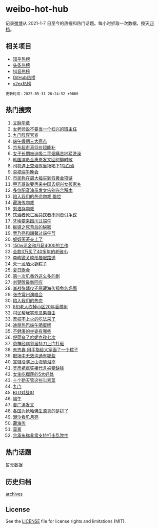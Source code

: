 # weibo-hot-hub

记录[微博](https://www.weibo.com)从 2021-1-7 日至今的热搜和热门话题。每小时抓取一次数据，按天[归档](archives)。

## 相关项目

- [知乎热榜](https://github.com/lonnyzhang423/zhihu-hot-hub)
- [头条热榜](https://github.com/lonnyzhang423/toutiao-hot-hub)
- [抖音热榜](https://github.com/lonnyzhang423/douyin-hot-hub)
- [GitHub热榜](https://github.com/lonnyzhang423/github-hot-hub)
- [v2ex热榜](https://github.com/lonnyzhang423/v2ex-hot-hub)


`更新时间：2025-05-31 20:24:52 +0800`

## 热门搜索

1. [文脉华章](https://m.weibo.cn/search?containerid=100103type%3D1%26t%3D10%26q%3D%23%E6%96%87%E8%84%89%E5%8D%8E%E7%AB%A0%23&stream_entry_id=51&isnewpage=1&extparam=seat%3D1%26cate%3D10103%26pos%3D0%26filter_type%3Drealtimehot%26q%3D%2523%25E6%2596%2587%25E8%2584%2589%25E5%258D%258E%25E7%25AB%25A0%2523%26dgr%3D0%26stream_entry_id%3D51%26c_type%3D51%26display_time%3D1748694291%26pre_seqid%3D174869429141303791203118)
1. [女老师说不要当一个扫兴的班主任](https://m.weibo.cn/search?containerid=100103type%3D1%26t%3D10%26q%3D%23%E5%A5%B3%E8%80%81%E5%B8%88%E8%AF%B4%E4%B8%8D%E8%A6%81%E5%BD%93%E4%B8%80%E4%B8%AA%E6%89%AB%E5%85%B4%E7%9A%84%E7%8F%AD%E4%B8%BB%E4%BB%BB%23&stream_entry_id=31&isnewpage=1&extparam=seat%3D1%26flag%3D32768%26q%3D%2523%25E5%25A5%25B3%25E8%2580%2581%25E5%25B8%2588%25E8%25AF%25B4%25E4%25B8%258D%25E8%25A6%2581%25E5%25BD%2593%25E4%25B8%2580%25E4%25B8%25AA%25E6%2589%25AB%25E5%2585%25B4%25E7%259A%2584%25E7%258F%25AD%25E4%25B8%25BB%25E4%25BB%25BB%2523%26filter_type%3Drealtimehot%26realpos%3D1%26c_type%3D31%26cate%3D5001%26pos%3D0%26dgr%3D0%26band_rank%3D1%26stream_entry_id%3D31%26lcate%3D5001%26display_time%3D1748694291%26pre_seqid%3D174869429141303791203118)
1. [九门阵容官宣](https://m.weibo.cn/search?containerid=100103type%3D1%26t%3D10%26q%3D%23%E4%B9%9D%E9%97%A8%E9%98%B5%E5%AE%B9%E5%AE%98%E5%AE%A3%23&stream_entry_id=31&isnewpage=1&extparam=seat%3D1%26flag%3D16%26q%3D%2523%25E4%25B9%259D%25E9%2597%25A8%25E9%2598%25B5%25E5%25AE%25B9%25E5%25AE%2598%25E5%25AE%25A3%2523%26filter_type%3Drealtimehot%26realpos%3D2%26c_type%3D31%26cate%3D5001%26pos%3D1%26dgr%3D0%26band_rank%3D2%26stream_entry_id%3D31%26lcate%3D5001%26display_time%3D1748694291%26pre_seqid%3D174869429141303791203118)
1. [端午假期三大亮点](https://m.weibo.cn/search?containerid=100103type%3D1%26t%3D10%26q%3D%23%E7%AB%AF%E5%8D%88%E5%81%87%E6%9C%9F%E4%B8%89%E5%A4%A7%E4%BA%AE%E7%82%B9%23&stream_entry_id=31&isnewpage=1&extparam=seat%3D1%26flag%3D0%26q%3D%2523%25E7%25AB%25AF%25E5%258D%2588%25E5%2581%2587%25E6%259C%259F%25E4%25B8%2589%25E5%25A4%25A7%25E4%25BA%25AE%25E7%2582%25B9%2523%26filter_type%3Drealtimehot%26realpos%3D3%26c_type%3D31%26cate%3D5001%26pos%3D2%26dgr%3D0%26band_rank%3D3%26stream_entry_id%3D31%26lcate%3D5001%26display_time%3D1748694291%26pre_seqid%3D174869429141303791203118)
1. [京东超市真低价超能补](https://m.weibo.cn/search?containerid=100103type%3D1%26t%3D10%26q%3D%23%E4%BA%AC%E4%B8%9C%E8%B6%85%E5%B8%82%E7%9C%9F%E4%BD%8E%E4%BB%B7%E8%B6%85%E8%83%BD%E8%A1%A5%23&stream_entry_id=31&isnewpage=1&extparam=seat%3D1%26band_rank%3D4%26q%3D%2523%25E4%25BA%25AC%25E4%25B8%259C%25E8%25B6%2585%25E5%25B8%2582%25E7%259C%259F%25E4%25BD%258E%25E4%25BB%25B7%25E8%25B6%2585%25E8%2583%25BD%25E8%25A1%25A5%2523%26dgr%3D0%26is_ad_pos%3D1%26filter_type%3Drealtimehot%26stream_entry_id%3D31%26pos%3D3%26cate%3D5001%26c_type%3D31%26adid%3D288423%26topic_ad%3D1%26lcate%3D5001%26display_time%3D1748694291%26pre_seqid%3D174869429141303791203118)
1. [女子长期被迫吸二手烟痛苦地猛洗澡](https://m.weibo.cn/search?containerid=100103type%3D1%26t%3D10%26q%3D%23%E5%A5%B3%E5%AD%90%E9%95%BF%E6%9C%9F%E8%A2%AB%E8%BF%AB%E5%90%B8%E4%BA%8C%E6%89%8B%E7%83%9F%E7%97%9B%E8%8B%A6%E5%9C%B0%E7%8C%9B%E6%B4%97%E6%BE%A1%23&stream_entry_id=31&isnewpage=1&extparam=seat%3D1%26flag%3D2%26q%3D%2523%25E5%25A5%25B3%25E5%25AD%2590%25E9%2595%25BF%25E6%259C%259F%25E8%25A2%25AB%25E8%25BF%25AB%25E5%2590%25B8%25E4%25BA%258C%25E6%2589%258B%25E7%2583%259F%25E7%2597%259B%25E8%258B%25A6%25E5%259C%25B0%25E7%258C%259B%25E6%25B4%2597%25E6%25BE%25A1%2523%26filter_type%3Drealtimehot%26realpos%3D4%26c_type%3D31%26cate%3D5001%26pos%3D4%26dgr%3D0%26band_rank%3D4%26stream_entry_id%3D31%26lcate%3D5001%26display_time%3D1748694291%26pre_seqid%3D174869429141303791203118)
1. [韩国演员金惠恩发文回怼柳时敏](https://m.weibo.cn/search?containerid=100103type%3D1%26t%3D10%26q%3D%23%E9%9F%A9%E5%9B%BD%E6%BC%94%E5%91%98%E9%87%91%E6%83%A0%E6%81%A9%E5%8F%91%E6%96%87%E5%9B%9E%E6%80%BC%E6%9F%B3%E6%97%B6%E6%95%8F%23&stream_entry_id=31&isnewpage=1&extparam=seat%3D1%26flag%3D1%26q%3D%2523%25E9%259F%25A9%25E5%259B%25BD%25E6%25BC%2594%25E5%2591%2598%25E9%2587%2591%25E6%2583%25A0%25E6%2581%25A9%25E5%258F%2591%25E6%2596%2587%25E5%259B%259E%25E6%2580%25BC%25E6%259F%25B3%25E6%2597%25B6%25E6%2595%258F%2523%26filter_type%3Drealtimehot%26realpos%3D5%26c_type%3D31%26cate%3D5001%26pos%3D5%26dgr%3D0%26band_rank%3D5%26stream_entry_id%3D31%26lcate%3D5001%26display_time%3D1748694291%26pre_seqid%3D174869429141303791203118)
1. [司机遇上查酒驾当场喝下1瓶白酒](https://m.weibo.cn/search?containerid=100103type%3D1%26t%3D10%26q%3D%23%E5%8F%B8%E6%9C%BA%E9%81%87%E4%B8%8A%E6%9F%A5%E9%85%92%E9%A9%BE%E5%BD%93%E5%9C%BA%E5%96%9D%E4%B8%8B1%E7%93%B6%E7%99%BD%E9%85%92%23&stream_entry_id=31&isnewpage=1&extparam=seat%3D1%26flag%3D0%26q%3D%2523%25E5%258F%25B8%25E6%259C%25BA%25E9%2581%2587%25E4%25B8%258A%25E6%259F%25A5%25E9%2585%2592%25E9%25A9%25BE%25E5%25BD%2593%25E5%259C%25BA%25E5%2596%259D%25E4%25B8%258B1%25E7%2593%25B6%25E7%2599%25BD%25E9%2585%2592%2523%26filter_type%3Drealtimehot%26realpos%3D6%26c_type%3D31%26cate%3D5001%26pos%3D6%26dgr%3D0%26band_rank%3D6%26stream_entry_id%3D31%26lcate%3D5001%26display_time%3D1748694291%26pre_seqid%3D174869429141303791203118)
1. [央视端午晚会](https://m.weibo.cn/search?containerid=100103type%3D1%26t%3D10%26q%3D%E5%A4%AE%E8%A7%86%E7%AB%AF%E5%8D%88%E6%99%9A%E4%BC%9A&stream_entry_id=31&isnewpage=1&extparam=seat%3D1%26flag%3D1%26q%3D%25E5%25A4%25AE%25E8%25A7%2586%25E7%25AB%25AF%25E5%258D%2588%25E6%2599%259A%25E4%25BC%259A%26filter_type%3Drealtimehot%26realpos%3D7%26c_type%3D31%26cate%3D5001%26pos%3D7%26dgr%3D0%26band_rank%3D7%26stream_entry_id%3D31%26lcate%3D5001%26display_time%3D1748694291%26pre_seqid%3D174869429141303791203118)
1. [市民称在周大福买到假黄金项链](https://m.weibo.cn/search?containerid=100103type%3D1%26t%3D10%26q%3D%23%E5%B8%82%E6%B0%91%E7%A7%B0%E5%9C%A8%E5%91%A8%E5%A4%A7%E7%A6%8F%E4%B9%B0%E5%88%B0%E5%81%87%E9%BB%84%E9%87%91%E9%A1%B9%E9%93%BE%23&stream_entry_id=31&isnewpage=1&extparam=seat%3D1%26flag%3D0%26q%3D%2523%25E5%25B8%2582%25E6%25B0%2591%25E7%25A7%25B0%25E5%259C%25A8%25E5%2591%25A8%25E5%25A4%25A7%25E7%25A6%258F%25E4%25B9%25B0%25E5%2588%25B0%25E5%2581%2587%25E9%25BB%2584%25E9%2587%2591%25E9%25A1%25B9%25E9%2593%25BE%2523%26filter_type%3Drealtimehot%26realpos%3D8%26c_type%3D31%26cate%3D5001%26pos%3D8%26dgr%3D0%26band_rank%3D8%26stream_entry_id%3D31%26lcate%3D5001%26display_time%3D1748694291%26pre_seqid%3D174869429141303791203118)
1. [甲亢哥说要再来中国去绍兴女孩家乡](https://m.weibo.cn/search?containerid=100103type%3D1%26t%3D10%26q%3D%23%E7%94%B2%E4%BA%A2%E5%93%A5%E8%AF%B4%E8%A6%81%E5%86%8D%E6%9D%A5%E4%B8%AD%E5%9B%BD%E5%8E%BB%E7%BB%8D%E5%85%B4%E5%A5%B3%E5%AD%A9%E5%AE%B6%E4%B9%A1%23&stream_entry_id=31&isnewpage=1&extparam=seat%3D1%26flag%3D1%26q%3D%2523%25E7%2594%25B2%25E4%25BA%25A2%25E5%2593%25A5%25E8%25AF%25B4%25E8%25A6%2581%25E5%2586%258D%25E6%259D%25A5%25E4%25B8%25AD%25E5%259B%25BD%25E5%258E%25BB%25E7%25BB%258D%25E5%2585%25B4%25E5%25A5%25B3%25E5%25AD%25A9%25E5%25AE%25B6%25E4%25B9%25A1%2523%26filter_type%3Drealtimehot%26realpos%3D9%26c_type%3D31%26cate%3D5001%26pos%3D9%26dgr%3D0%26band_rank%3D9%26stream_entry_id%3D31%26lcate%3D5001%26display_time%3D1748694291%26pre_seqid%3D174869429141303791203118)
1. [多位配音演员发文告别光合积木](https://m.weibo.cn/search?containerid=100103type%3D1%26t%3D10%26q%3D%23%E5%A4%9A%E4%BD%8D%E9%85%8D%E9%9F%B3%E6%BC%94%E5%91%98%E5%8F%91%E6%96%87%E5%91%8A%E5%88%AB%E5%85%89%E5%90%88%E7%A7%AF%E6%9C%A8%23&stream_entry_id=31&isnewpage=1&extparam=seat%3D1%26flag%3D0%26q%3D%2523%25E5%25A4%259A%25E4%25BD%258D%25E9%2585%258D%25E9%259F%25B3%25E6%25BC%2594%25E5%2591%2598%25E5%258F%2591%25E6%2596%2587%25E5%2591%258A%25E5%2588%25AB%25E5%2585%2589%25E5%2590%2588%25E7%25A7%25AF%25E6%259C%25A8%2523%26filter_type%3Drealtimehot%26realpos%3D10%26c_type%3D31%26cate%3D5001%26pos%3D10%26dgr%3D0%26band_rank%3D10%26stream_entry_id%3D31%26lcate%3D5001%26display_time%3D1748694291%26pre_seqid%3D174869429141303791203118)
1. [陷入我们的热恋吻戏 借位](https://m.weibo.cn/search?containerid=100103type%3D1%26t%3D10%26q%3D%E9%99%B7%E5%85%A5%E6%88%91%E4%BB%AC%E7%9A%84%E7%83%AD%E6%81%8B%E5%90%BB%E6%88%8F+%E5%80%9F%E4%BD%8D&stream_entry_id=31&isnewpage=1&extparam=seat%3D1%26flag%3D1%26q%3D%25E9%2599%25B7%25E5%2585%25A5%25E6%2588%2591%25E4%25BB%25AC%25E7%259A%2584%25E7%2583%25AD%25E6%2581%258B%25E5%2590%25BB%25E6%2588%258F%2520%25E5%2580%259F%25E4%25BD%258D%26filter_type%3Drealtimehot%26realpos%3D11%26c_type%3D31%26cate%3D5001%26pos%3D11%26dgr%3D0%26band_rank%3D11%26stream_entry_id%3D31%26lcate%3D5001%26display_time%3D1748694291%26pre_seqid%3D174869429141303791203118)
1. [藏海传吻戏](https://m.weibo.cn/search?containerid=100103type%3D1%26t%3D10%26q%3D%23%E8%97%8F%E6%B5%B7%E4%BC%A0%E5%90%BB%E6%88%8F%23&stream_entry_id=31&isnewpage=1&extparam=seat%3D1%26flag%3D2%26q%3D%2523%25E8%2597%258F%25E6%25B5%25B7%25E4%25BC%25A0%25E5%2590%25BB%25E6%2588%258F%2523%26filter_type%3Drealtimehot%26realpos%3D12%26c_type%3D31%26cate%3D5001%26pos%3D12%26dgr%3D0%26band_rank%3D12%26stream_entry_id%3D31%26lcate%3D5001%26display_time%3D1748694291%26pre_seqid%3D174869429141303791203118)
1. [刘浩存吻戏](https://m.weibo.cn/search?containerid=100103type%3D1%26t%3D10%26q%3D%E5%88%98%E6%B5%A9%E5%AD%98%E5%90%BB%E6%88%8F&stream_entry_id=31&isnewpage=1&extparam=seat%3D1%26flag%3D1%26q%3D%25E5%2588%2598%25E6%25B5%25A9%25E5%25AD%2598%25E5%2590%25BB%25E6%2588%258F%26filter_type%3Drealtimehot%26realpos%3D13%26c_type%3D31%26cate%3D5001%26pos%3D13%26dgr%3D0%26band_rank%3D13%26stream_entry_id%3D31%26lcate%3D5001%26display_time%3D1748694291%26pre_seqid%3D174869429141303791203118)
1. [饮酒者死亡案共饮者不同责引争议](https://m.weibo.cn/search?containerid=100103type%3D1%26t%3D10%26q%3D%23%E9%A5%AE%E9%85%92%E8%80%85%E6%AD%BB%E4%BA%A1%E6%A1%88%E5%85%B1%E9%A5%AE%E8%80%85%E4%B8%8D%E5%90%8C%E8%B4%A3%E5%BC%95%E4%BA%89%E8%AE%AE%23&stream_entry_id=31&isnewpage=1&extparam=seat%3D1%26flag%3D1%26q%3D%2523%25E9%25A5%25AE%25E9%2585%2592%25E8%2580%2585%25E6%25AD%25BB%25E4%25BA%25A1%25E6%25A1%2588%25E5%2585%25B1%25E9%25A5%25AE%25E8%2580%2585%25E4%25B8%258D%25E5%2590%258C%25E8%25B4%25A3%25E5%25BC%2595%25E4%25BA%2589%25E8%25AE%25AE%2523%26filter_type%3Drealtimehot%26realpos%3D14%26c_type%3D31%26cate%3D5001%26pos%3D14%26dgr%3D0%26band_rank%3D14%26stream_entry_id%3D31%26lcate%3D5001%26display_time%3D1748694291%26pre_seqid%3D174869429141303791203118)
1. [凭啥要来四川过端午](https://m.weibo.cn/search?containerid=100103type%3D1%26t%3D10%26q%3D%23%E5%87%AD%E5%95%A5%E8%A6%81%E6%9D%A5%E5%9B%9B%E5%B7%9D%E8%BF%87%E7%AB%AF%E5%8D%88%23&stream_entry_id=31&isnewpage=1&extparam=seat%3D1%26band_rank%3D15%26q%3D%2523%25E5%2587%25AD%25E5%2595%25A5%25E8%25A6%2581%25E6%259D%25A5%25E5%259B%259B%25E5%25B7%259D%25E8%25BF%2587%25E7%25AB%25AF%25E5%258D%2588%2523%26filter_type%3Drealtimehot%26realpos%3D15%26adid%3D288391%26flag%3D1%26pos%3D15%26dgr%3D0%26c_type%3D31%26cate%3D5001%26stream_entry_id%3D31%26lcate%3D5001%26display_time%3D1748694291%26pre_seqid%3D174869429141303791203118)
1. [蒯铎之死背后的秘密](https://m.weibo.cn/search?containerid=100103type%3D1%26t%3D10%26q%3D%E8%92%AF%E9%93%8E%E4%B9%8B%E6%AD%BB%E8%83%8C%E5%90%8E%E7%9A%84%E7%A7%98%E5%AF%86&stream_entry_id=31&isnewpage=1&extparam=seat%3D1%26flag%3D1%26q%3D%25E8%2592%25AF%25E9%2593%258E%25E4%25B9%258B%25E6%25AD%25BB%25E8%2583%258C%25E5%2590%258E%25E7%259A%2584%25E7%25A7%2598%25E5%25AF%2586%26filter_type%3Drealtimehot%26realpos%3D16%26c_type%3D31%26cate%3D5001%26pos%3D16%26dgr%3D0%26band_rank%3D16%26stream_entry_id%3D31%26lcate%3D5001%26display_time%3D1748694291%26pre_seqid%3D174869429141303791203118)
1. [贾乃亮和甜馨过端午节](https://m.weibo.cn/search?containerid=100103type%3D1%26t%3D10%26q%3D%E8%B4%BE%E4%B9%83%E4%BA%AE%E5%92%8C%E7%94%9C%E9%A6%A8%E8%BF%87%E7%AB%AF%E5%8D%88%E8%8A%82&stream_entry_id=31&isnewpage=1&extparam=seat%3D1%26flag%3D1%26q%3D%25E8%25B4%25BE%25E4%25B9%2583%25E4%25BA%25AE%25E5%2592%258C%25E7%2594%259C%25E9%25A6%25A8%25E8%25BF%2587%25E7%25AB%25AF%25E5%258D%2588%25E8%258A%2582%26filter_type%3Drealtimehot%26realpos%3D17%26c_type%3D31%26cate%3D5001%26pos%3D17%26dgr%3D0%26band_rank%3D17%26stream_entry_id%3D31%26lcate%3D5001%26display_time%3D1748694291%26pre_seqid%3D174869429141303791203118)
1. [奴奴荼荼亲上了](https://m.weibo.cn/search?containerid=100103type%3D1%26t%3D10%26q%3D%23%E5%A5%B4%E5%A5%B4%E8%8D%BC%E8%8D%BC%E4%BA%B2%E4%B8%8A%E4%BA%86%23&stream_entry_id=31&isnewpage=1&extparam=seat%3D1%26flag%3D1%26q%3D%2523%25E5%25A5%25B4%25E5%25A5%25B4%25E8%258D%25BC%25E8%258D%25BC%25E4%25BA%25B2%25E4%25B8%258A%25E4%25BA%2586%2523%26filter_type%3Drealtimehot%26realpos%3D18%26c_type%3D31%26cate%3D5001%26pos%3D18%26dgr%3D0%26band_rank%3D18%26stream_entry_id%3D31%26lcate%3D5001%26display_time%3D1748694291%26pre_seqid%3D174869429141303791203118)
1. [150w现金和月薪4000的工作](https://m.weibo.cn/search?containerid=100103type%3D1%26t%3D10%26q%3D%23150w%E7%8E%B0%E9%87%91%E5%92%8C%E6%9C%88%E8%96%AA4000%E7%9A%84%E5%B7%A5%E4%BD%9C%23&stream_entry_id=31&isnewpage=1&extparam=seat%3D1%26flag%3D2%26q%3D%2523150w%25E7%258E%25B0%25E9%2587%2591%25E5%2592%258C%25E6%259C%2588%25E8%2596%25AA4000%25E7%259A%2584%25E5%25B7%25A5%25E4%25BD%259C%2523%26filter_type%3Drealtimehot%26realpos%3D19%26c_type%3D31%26cate%3D5001%26pos%3D19%26dgr%3D0%26band_rank%3D19%26stream_entry_id%3D31%26lcate%3D5001%26display_time%3D1748694291%26pre_seqid%3D174869429141303791203118)
1. [全款3万买了40多年的老破小](https://m.weibo.cn/search?containerid=100103type%3D1%26t%3D10%26q%3D%E5%85%A8%E6%AC%BE3%E4%B8%87%E4%B9%B0%E4%BA%8640%E5%A4%9A%E5%B9%B4%E7%9A%84%E8%80%81%E7%A0%B4%E5%B0%8F&stream_entry_id=31&isnewpage=1&extparam=seat%3D1%26flag%3D2%26q%3D%25E5%2585%25A8%25E6%25AC%25BE3%25E4%25B8%2587%25E4%25B9%25B0%25E4%25BA%258640%25E5%25A4%259A%25E5%25B9%25B4%25E7%259A%2584%25E8%2580%2581%25E7%25A0%25B4%25E5%25B0%258F%26filter_type%3Drealtimehot%26realpos%3D20%26c_type%3D31%26cate%3D5001%26pos%3D20%26dgr%3D0%26band_rank%3D20%26stream_entry_id%3D31%26lcate%3D5001%26display_time%3D1748694291%26pre_seqid%3D174869429141303791203118)
1. [李昀锐关晓彤捂眼路透](https://m.weibo.cn/search?containerid=100103type%3D1%26t%3D10%26q%3D%23%E6%9D%8E%E6%98%80%E9%94%90%E5%85%B3%E6%99%93%E5%BD%A4%E6%8D%82%E7%9C%BC%E8%B7%AF%E9%80%8F%23&stream_entry_id=31&isnewpage=1&extparam=seat%3D1%26flag%3D0%26q%3D%2523%25E6%259D%258E%25E6%2598%2580%25E9%2594%2590%25E5%2585%25B3%25E6%2599%2593%25E5%25BD%25A4%25E6%258D%2582%25E7%259C%25BC%25E8%25B7%25AF%25E9%2580%258F%2523%26filter_type%3Drealtimehot%26realpos%3D21%26c_type%3D31%26cate%3D5001%26pos%3D21%26dgr%3D0%26band_rank%3D21%26stream_entry_id%3D31%26lcate%3D5001%26display_time%3D1748694291%26pre_seqid%3D174869429141303791203118)
1. [朱一龙晒火锅粽子](https://m.weibo.cn/search?containerid=100103type%3D1%26t%3D10%26q%3D%E6%9C%B1%E4%B8%80%E9%BE%99%E6%99%92%E7%81%AB%E9%94%85%E7%B2%BD%E5%AD%90&stream_entry_id=31&isnewpage=1&extparam=seat%3D1%26flag%3D1%26q%3D%25E6%259C%25B1%25E4%25B8%2580%25E9%25BE%2599%25E6%2599%2592%25E7%2581%25AB%25E9%2594%2585%25E7%25B2%25BD%25E5%25AD%2590%26filter_type%3Drealtimehot%26realpos%3D22%26c_type%3D31%26cate%3D5001%26pos%3D22%26dgr%3D0%26band_rank%3D22%26stream_entry_id%3D31%26lcate%3D5001%26display_time%3D1748694291%26pre_seqid%3D174869429141303791203118)
1. [夏日歌会](https://m.weibo.cn/search?containerid=100103type%3D1%26t%3D10%26q%3D%E5%A4%8F%E6%97%A5%E6%AD%8C%E4%BC%9A&stream_entry_id=31&isnewpage=1&extparam=seat%3D1%26flag%3D1%26q%3D%25E5%25A4%258F%25E6%2597%25A5%25E6%25AD%258C%25E4%25BC%259A%26filter_type%3Drealtimehot%26realpos%3D23%26c_type%3D31%26cate%3D5001%26pos%3D23%26dgr%3D0%26band_rank%3D23%26stream_entry_id%3D31%26lcate%3D5001%26display_time%3D1748694291%26pre_seqid%3D174869429141303791203118)
1. [第一次见番外这么多的剧](https://m.weibo.cn/search?containerid=100103type%3D1%26t%3D10%26q%3D%E7%AC%AC%E4%B8%80%E6%AC%A1%E8%A7%81%E7%95%AA%E5%A4%96%E8%BF%99%E4%B9%88%E5%A4%9A%E7%9A%84%E5%89%A7&stream_entry_id=31&isnewpage=1&extparam=seat%3D1%26flag%3D1%26q%3D%25E7%25AC%25AC%25E4%25B8%2580%25E6%25AC%25A1%25E8%25A7%2581%25E7%2595%25AA%25E5%25A4%2596%25E8%25BF%2599%25E4%25B9%2588%25E5%25A4%259A%25E7%259A%2584%25E5%2589%25A7%26filter_type%3Drealtimehot%26realpos%3D24%26c_type%3D31%26cate%3D5001%26pos%3D24%26dgr%3D0%26band_rank%3D24%26stream_entry_id%3D31%26lcate%3D5001%26display_time%3D1748694291%26pre_seqid%3D174869429141303791203118)
1. [刘楚昕最新回应](https://m.weibo.cn/search?containerid=100103type%3D1%26t%3D10%26q%3D%23%E5%88%98%E6%A5%9A%E6%98%95%E6%9C%80%E6%96%B0%E5%9B%9E%E5%BA%94%23&stream_entry_id=31&isnewpage=1&extparam=seat%3D1%26flag%3D1%26q%3D%2523%25E5%2588%2598%25E6%25A5%259A%25E6%2598%2595%25E6%259C%2580%25E6%2596%25B0%25E5%259B%259E%25E5%25BA%2594%2523%26filter_type%3Drealtimehot%26realpos%3D25%26c_type%3D31%26cate%3D5001%26pos%3D25%26dgr%3D0%26band_rank%3D25%26stream_entry_id%3D31%26lcate%3D5001%26display_time%3D1748694291%26pre_seqid%3D174869429141303791203118)
1. [肖战张婧仪还原藏海传狐兔名场面](https://m.weibo.cn/search?containerid=100103type%3D1%26t%3D10%26q%3D%23%E8%82%96%E6%88%98%E5%BC%A0%E5%A9%A7%E4%BB%AA%E8%BF%98%E5%8E%9F%E8%97%8F%E6%B5%B7%E4%BC%A0%E7%8B%90%E5%85%94%E5%90%8D%E5%9C%BA%E9%9D%A2%23&stream_entry_id=31&isnewpage=1&extparam=seat%3D1%26flag%3D0%26q%3D%2523%25E8%2582%2596%25E6%2588%2598%25E5%25BC%25A0%25E5%25A9%25A7%25E4%25BB%25AA%25E8%25BF%2598%25E5%258E%259F%25E8%2597%258F%25E6%25B5%25B7%25E4%25BC%25A0%25E7%258B%2590%25E5%2585%2594%25E5%2590%258D%25E5%259C%25BA%25E9%259D%25A2%2523%26filter_type%3Drealtimehot%26realpos%3D26%26c_type%3D31%26cate%3D5001%26pos%3D26%26dgr%3D0%26band_rank%3D26%26stream_entry_id%3D31%26lcate%3D5001%26display_time%3D1748694291%26pre_seqid%3D174869429141303791203118)
1. [张杰常州演唱会](https://m.weibo.cn/search?containerid=100103type%3D1%26t%3D10%26q%3D%23%E5%BC%A0%E6%9D%B0%E5%B8%B8%E5%B7%9E%E6%BC%94%E5%94%B1%E4%BC%9A%23&stream_entry_id=31&isnewpage=1&extparam=seat%3D1%26flag%3D1%26q%3D%2523%25E5%25BC%25A0%25E6%259D%25B0%25E5%25B8%25B8%25E5%25B7%259E%25E6%25BC%2594%25E5%2594%25B1%25E4%25BC%259A%2523%26filter_type%3Drealtimehot%26realpos%3D27%26c_type%3D31%26cate%3D5001%26pos%3D27%26dgr%3D0%26band_rank%3D27%26stream_entry_id%3D31%26lcate%3D5001%26display_time%3D1748694291%26pre_seqid%3D174869429141303791203118)
1. [陷入我们的热恋](https://m.weibo.cn/search?containerid=100103type%3D1%26t%3D10%26q%3D%E9%99%B7%E5%85%A5%E6%88%91%E4%BB%AC%E7%9A%84%E7%83%AD%E6%81%8B&stream_entry_id=31&isnewpage=1&extparam=seat%3D1%26flag%3D1%26q%3D%25E9%2599%25B7%25E5%2585%25A5%25E6%2588%2591%25E4%25BB%25AC%25E7%259A%2584%25E7%2583%25AD%25E6%2581%258B%26filter_type%3Drealtimehot%26realpos%3D28%26c_type%3D31%26cate%3D5001%26pos%3D28%26dgr%3D0%26band_rank%3D28%26stream_entry_id%3D31%26lcate%3D5001%26display_time%3D1748694291%26pre_seqid%3D174869429141303791203118)
1. [8旬老人砍掉小区20年香樟树](https://m.weibo.cn/search?containerid=100103type%3D1%26t%3D10%26q%3D%238%E6%97%AC%E8%80%81%E4%BA%BA%E7%A0%8D%E6%8E%89%E5%B0%8F%E5%8C%BA20%E5%B9%B4%E9%A6%99%E6%A8%9F%E6%A0%91%23&stream_entry_id=31&isnewpage=1&extparam=seat%3D1%26flag%3D1%26q%3D%25238%25E6%2597%25AC%25E8%2580%2581%25E4%25BA%25BA%25E7%25A0%258D%25E6%258E%2589%25E5%25B0%258F%25E5%258C%25BA20%25E5%25B9%25B4%25E9%25A6%2599%25E6%25A8%259F%25E6%25A0%2591%2523%26filter_type%3Drealtimehot%26realpos%3D29%26c_type%3D31%26cate%3D5001%26pos%3D29%26dgr%3D0%26band_rank%3D29%26stream_entry_id%3D31%26lcate%3D5001%26display_time%3D1748694291%26pre_seqid%3D174869429141303791203118)
1. [村民帮我实现瓜果自由](https://m.weibo.cn/search?containerid=100103type%3D1%26t%3D10%26q%3D%E6%9D%91%E6%B0%91%E5%B8%AE%E6%88%91%E5%AE%9E%E7%8E%B0%E7%93%9C%E6%9E%9C%E8%87%AA%E7%94%B1&stream_entry_id=31&isnewpage=1&extparam=seat%3D1%26flag%3D1%26q%3D%25E6%259D%2591%25E6%25B0%2591%25E5%25B8%25AE%25E6%2588%2591%25E5%25AE%259E%25E7%258E%25B0%25E7%2593%259C%25E6%259E%259C%25E8%2587%25AA%25E7%2594%25B1%26filter_type%3Drealtimehot%26realpos%3D30%26c_type%3D31%26cate%3D5001%26pos%3D30%26dgr%3D0%26band_rank%3D30%26stream_entry_id%3D31%26lcate%3D5001%26display_time%3D1748694291%26pre_seqid%3D174869429141303791203118)
1. [荔枝不上火的吃法来了](https://m.weibo.cn/search?containerid=100103type%3D1%26t%3D10%26q%3D%E8%8D%94%E6%9E%9D%E4%B8%8D%E4%B8%8A%E7%81%AB%E7%9A%84%E5%90%83%E6%B3%95%E6%9D%A5%E4%BA%86&stream_entry_id=31&isnewpage=1&extparam=seat%3D1%26flag%3D1%26q%3D%25E8%258D%2594%25E6%259E%259D%25E4%25B8%258D%25E4%25B8%258A%25E7%2581%25AB%25E7%259A%2584%25E5%2590%2583%25E6%25B3%2595%25E6%259D%25A5%25E4%25BA%2586%26filter_type%3Drealtimehot%26realpos%3D31%26c_type%3D31%26cate%3D5001%26pos%3D31%26dgr%3D0%26band_rank%3D31%26stream_entry_id%3D31%26lcate%3D5001%26display_time%3D1748694291%26pre_seqid%3D174869429141303791203118)
1. [迪丽热巴端午晒蛋糕](https://m.weibo.cn/search?containerid=100103type%3D1%26t%3D10%26q%3D%23%E8%BF%AA%E4%B8%BD%E7%83%AD%E5%B7%B4%E7%AB%AF%E5%8D%88%E6%99%92%E8%9B%8B%E7%B3%95%23&stream_entry_id=31&isnewpage=1&extparam=seat%3D1%26flag%3D0%26q%3D%2523%25E8%25BF%25AA%25E4%25B8%25BD%25E7%2583%25AD%25E5%25B7%25B4%25E7%25AB%25AF%25E5%258D%2588%25E6%2599%2592%25E8%259B%258B%25E7%25B3%2595%2523%26filter_type%3Drealtimehot%26realpos%3D32%26c_type%3D31%26cate%3D5001%26pos%3D32%26dgr%3D0%26band_rank%3D32%26stream_entry_id%3D31%26lcate%3D5001%26display_time%3D1748694291%26pre_seqid%3D174869429141303791203118)
1. [不健康的坐姿有哪些](https://m.weibo.cn/search?containerid=100103type%3D1%26t%3D10%26q%3D%E4%B8%8D%E5%81%A5%E5%BA%B7%E7%9A%84%E5%9D%90%E5%A7%BF%E6%9C%89%E5%93%AA%E4%BA%9B&stream_entry_id=31&isnewpage=1&extparam=seat%3D1%26is_ai_ask%3D1%26band_rank%3D33%26q%3D%25E4%25B8%258D%25E5%2581%25A5%25E5%25BA%25B7%25E7%259A%2584%25E5%259D%2590%25E5%25A7%25BF%25E6%259C%2589%25E5%2593%25AA%25E4%25BA%259B%26dgr%3D0%26realpos%3D33%26c_type%3D31%26pos%3D33%26filter_type%3Drealtimehot%26flag%3D1%26cate%3D5001%26stream_entry_id%3D31%26lcate%3D5001%26display_time%3D1748694291%26pre_seqid%3D174869429141303791203118)
1. [倪萍夸了哈妮克孜七次](https://m.weibo.cn/search?containerid=100103type%3D1%26t%3D10%26q%3D%E5%80%AA%E8%90%8D%E5%A4%B8%E4%BA%86%E5%93%88%E5%A6%AE%E5%85%8B%E5%AD%9C%E4%B8%83%E6%AC%A1&stream_entry_id=31&isnewpage=1&extparam=seat%3D1%26flag%3D1%26q%3D%25E5%2580%25AA%25E8%2590%258D%25E5%25A4%25B8%25E4%25BA%2586%25E5%2593%2588%25E5%25A6%25AE%25E5%2585%258B%25E5%25AD%259C%25E4%25B8%2583%25E6%25AC%25A1%26filter_type%3Drealtimehot%26realpos%3D34%26c_type%3D31%26cate%3D5001%26pos%3D34%26dgr%3D0%26band_rank%3D34%26stream_entry_id%3D31%26lcate%3D5001%26display_time%3D1748694291%26pre_seqid%3D174869429141303791203118)
1. [患神经病邻居持刀上门打砸](https://m.weibo.cn/search?containerid=100103type%3D1%26t%3D10%26q%3D%E6%82%A3%E7%A5%9E%E7%BB%8F%E7%97%85%E9%82%BB%E5%B1%85%E6%8C%81%E5%88%80%E4%B8%8A%E9%97%A8%E6%89%93%E7%A0%B8&stream_entry_id=31&isnewpage=1&extparam=seat%3D1%26flag%3D1%26q%3D%25E6%2582%25A3%25E7%25A5%259E%25E7%25BB%258F%25E7%2597%2585%25E9%2582%25BB%25E5%25B1%2585%25E6%258C%2581%25E5%2588%2580%25E4%25B8%258A%25E9%2597%25A8%25E6%2589%2593%25E7%25A0%25B8%26filter_type%3Drealtimehot%26realpos%3D35%26c_type%3D31%26cate%3D5001%26pos%3D35%26dgr%3D0%26band_rank%3D35%26stream_entry_id%3D31%26lcate%3D5001%26display_time%3D1748694291%26pre_seqid%3D174869429141303791203118)
1. [朱志鑫 用手指给大家画了一个粽子](https://m.weibo.cn/search?containerid=100103type%3D1%26t%3D10%26q%3D%E6%9C%B1%E5%BF%97%E9%91%AB+%E7%94%A8%E6%89%8B%E6%8C%87%E7%BB%99%E5%A4%A7%E5%AE%B6%E7%94%BB%E4%BA%86%E4%B8%80%E4%B8%AA%E7%B2%BD%E5%AD%90&stream_entry_id=31&isnewpage=1&extparam=seat%3D1%26flag%3D1%26q%3D%25E6%259C%25B1%25E5%25BF%2597%25E9%2591%25AB%2520%25E7%2594%25A8%25E6%2589%258B%25E6%258C%2587%25E7%25BB%2599%25E5%25A4%25A7%25E5%25AE%25B6%25E7%2594%25BB%25E4%25BA%2586%25E4%25B8%2580%25E4%25B8%25AA%25E7%25B2%25BD%25E5%25AD%2590%26filter_type%3Drealtimehot%26realpos%3D36%26c_type%3D31%26cate%3D5001%26pos%3D36%26dgr%3D0%26band_rank%3D36%26stream_entry_id%3D31%26lcate%3D5001%26display_time%3D1748694291%26pre_seqid%3D174869429141303791203118)
1. [职场中无效沟通有哪些](https://m.weibo.cn/search?containerid=100103type%3D1%26t%3D10%26q%3D%E8%81%8C%E5%9C%BA%E4%B8%AD%E6%97%A0%E6%95%88%E6%B2%9F%E9%80%9A%E6%9C%89%E5%93%AA%E4%BA%9B&stream_entry_id=31&isnewpage=1&extparam=seat%3D1%26is_ai_ask%3D1%26band_rank%3D37%26q%3D%25E8%2581%258C%25E5%259C%25BA%25E4%25B8%25AD%25E6%2597%25A0%25E6%2595%2588%25E6%25B2%259F%25E9%2580%259A%25E6%259C%2589%25E5%2593%25AA%25E4%25BA%259B%26dgr%3D0%26realpos%3D37%26c_type%3D31%26pos%3D37%26filter_type%3Drealtimehot%26flag%3D1%26cate%3D5001%26stream_entry_id%3D31%26lcate%3D5001%26display_time%3D1748694291%26pre_seqid%3D174869429141303791203118)
1. [宣璐没演上山海情泪崩](https://m.weibo.cn/search?containerid=100103type%3D1%26t%3D10%26q%3D%E5%AE%A3%E7%92%90%E6%B2%A1%E6%BC%94%E4%B8%8A%E5%B1%B1%E6%B5%B7%E6%83%85%E6%B3%AA%E5%B4%A9&stream_entry_id=31&isnewpage=1&extparam=seat%3D1%26flag%3D1%26q%3D%25E5%25AE%25A3%25E7%2592%2590%25E6%25B2%25A1%25E6%25BC%2594%25E4%25B8%258A%25E5%25B1%25B1%25E6%25B5%25B7%25E6%2583%2585%25E6%25B3%25AA%25E5%25B4%25A9%26filter_type%3Drealtimehot%26realpos%3D38%26c_type%3D31%26cate%3D5001%26pos%3D38%26dgr%3D0%26band_rank%3D38%26stream_entry_id%3D31%26lcate%3D5001%26display_time%3D1748694291%26pre_seqid%3D174869429141303791203118)
1. [吴彦祖疯狂接代言被猜缺钱](https://m.weibo.cn/search?containerid=100103type%3D1%26t%3D10%26q%3D%23%E5%90%B4%E5%BD%A6%E7%A5%96%E7%96%AF%E7%8B%82%E6%8E%A5%E4%BB%A3%E8%A8%80%E8%A2%AB%E7%8C%9C%E7%BC%BA%E9%92%B1%23&stream_entry_id=31&isnewpage=1&extparam=seat%3D1%26flag%3D0%26q%3D%2523%25E5%2590%25B4%25E5%25BD%25A6%25E7%25A5%2596%25E7%2596%25AF%25E7%258B%2582%25E6%258E%25A5%25E4%25BB%25A3%25E8%25A8%2580%25E8%25A2%25AB%25E7%258C%259C%25E7%25BC%25BA%25E9%2592%25B1%2523%26filter_type%3Drealtimehot%26realpos%3D39%26c_type%3D31%26cate%3D5001%26pos%3D39%26dgr%3D0%26band_rank%3D39%26stream_entry_id%3D31%26lcate%3D5001%26display_time%3D1748694291%26pre_seqid%3D174869429141303791203118)
1. [女生吃榴莲的5大好处](https://m.weibo.cn/search?containerid=100103type%3D1%26t%3D10%26q%3D%E5%A5%B3%E7%94%9F%E5%90%83%E6%A6%B4%E8%8E%B2%E7%9A%845%E5%A4%A7%E5%A5%BD%E5%A4%84&stream_entry_id=31&isnewpage=1&extparam=seat%3D1%26flag%3D1%26q%3D%25E5%25A5%25B3%25E7%2594%259F%25E5%2590%2583%25E6%25A6%25B4%25E8%258E%25B2%25E7%259A%25845%25E5%25A4%25A7%25E5%25A5%25BD%25E5%25A4%2584%26filter_type%3Drealtimehot%26realpos%3D40%26c_type%3D31%26cate%3D5001%26pos%3D40%26dgr%3D0%26band_rank%3D40%26stream_entry_id%3D31%26lcate%3D5001%26display_time%3D1748694291%26pre_seqid%3D174869429141303791203118)
1. [十个勤天管这些叫素菜](https://m.weibo.cn/search?containerid=100103type%3D1%26t%3D10%26q%3D%E5%8D%81%E4%B8%AA%E5%8B%A4%E5%A4%A9%E7%AE%A1%E8%BF%99%E4%BA%9B%E5%8F%AB%E7%B4%A0%E8%8F%9C&stream_entry_id=31&isnewpage=1&extparam=seat%3D1%26flag%3D0%26q%3D%25E5%258D%2581%25E4%25B8%25AA%25E5%258B%25A4%25E5%25A4%25A9%25E7%25AE%25A1%25E8%25BF%2599%25E4%25BA%259B%25E5%258F%25AB%25E7%25B4%25A0%25E8%258F%259C%26filter_type%3Drealtimehot%26realpos%3D41%26c_type%3D31%26cate%3D5001%26pos%3D41%26dgr%3D0%26band_rank%3D41%26stream_entry_id%3D31%26lcate%3D5001%26display_time%3D1748694291%26pre_seqid%3D174869429141303791203118)
1. [九门](https://m.weibo.cn/search?containerid=100103type%3D1%26t%3D10%26q%3D%E4%B9%9D%E9%97%A8&stream_entry_id=31&isnewpage=1&extparam=seat%3D1%26flag%3D0%26q%3D%25E4%25B9%259D%25E9%2597%25A8%26filter_type%3Drealtimehot%26realpos%3D42%26c_type%3D31%26cate%3D5001%26pos%3D42%26dgr%3D0%26band_rank%3D42%26stream_entry_id%3D31%26lcate%3D5001%26display_time%3D1748694291%26pre_seqid%3D174869429141303791203118)
1. [BLG对战IG](https://m.weibo.cn/search?containerid=100103type%3D1%26t%3D10%26q%3D%23BLG%E5%AF%B9%E6%88%98IG%23&stream_entry_id=31&isnewpage=1&extparam=seat%3D1%26flag%3D1%26q%3D%2523BLG%25E5%25AF%25B9%25E6%2588%2598IG%2523%26filter_type%3Drealtimehot%26realpos%3D43%26c_type%3D31%26cate%3D5001%26pos%3D43%26dgr%3D0%26band_rank%3D43%26stream_entry_id%3D31%26lcate%3D5001%26display_time%3D1748694291%26pre_seqid%3D174869429141303791203118)
1. [端午](https://m.weibo.cn/search?containerid=100103type%3D1%26t%3D10%26q%3D%E7%AB%AF%E5%8D%88&stream_entry_id=31&isnewpage=1&extparam=seat%3D1%26flag%3D0%26q%3D%25E7%25AB%25AF%25E5%258D%2588%26filter_type%3Drealtimehot%26realpos%3D44%26c_type%3D31%26cate%3D5001%26pos%3D44%26dgr%3D0%26band_rank%3D44%26stream_entry_id%3D31%26lcate%3D5001%26display_time%3D1748694291%26pre_seqid%3D174869429141303791203118)
1. [姜广涛发文](https://m.weibo.cn/search?containerid=100103type%3D1%26t%3D10%26q%3D%E5%A7%9C%E5%B9%BF%E6%B6%9B%E5%8F%91%E6%96%87&stream_entry_id=31&isnewpage=1&extparam=seat%3D1%26flag%3D0%26q%3D%25E5%25A7%259C%25E5%25B9%25BF%25E6%25B6%259B%25E5%258F%2591%25E6%2596%2587%26filter_type%3Drealtimehot%26realpos%3D45%26c_type%3D31%26cate%3D5001%26pos%3D45%26dgr%3D0%26band_rank%3D45%26stream_entry_id%3D31%26lcate%3D5001%26display_time%3D1748694291%26pre_seqid%3D174869429141303791203118)
1. [各国为抢哈佛生源真的是拼了](https://m.weibo.cn/search?containerid=100103type%3D1%26t%3D10%26q%3D%23%E5%90%84%E5%9B%BD%E4%B8%BA%E6%8A%A2%E5%93%88%E4%BD%9B%E7%94%9F%E6%BA%90%E7%9C%9F%E7%9A%84%E6%98%AF%E6%8B%BC%E4%BA%86%23&stream_entry_id=31&isnewpage=1&extparam=seat%3D1%26flag%3D1%26q%3D%2523%25E5%2590%2584%25E5%259B%25BD%25E4%25B8%25BA%25E6%258A%25A2%25E5%2593%2588%25E4%25BD%259B%25E7%2594%259F%25E6%25BA%2590%25E7%259C%259F%25E7%259A%2584%25E6%2598%25AF%25E6%258B%25BC%25E4%25BA%2586%2523%26filter_type%3Drealtimehot%26realpos%3D46%26c_type%3D31%26cate%3D5001%26pos%3D46%26dgr%3D0%26band_rank%3D46%26stream_entry_id%3D31%26lcate%3D5001%26display_time%3D1748694291%26pre_seqid%3D174869429141303791203118)
1. [潮汐看见月亮](https://m.weibo.cn/search?containerid=100103type%3D1%26t%3D10%26q%3D%E6%BD%AE%E6%B1%90%E7%9C%8B%E8%A7%81%E6%9C%88%E4%BA%AE&stream_entry_id=31&isnewpage=1&extparam=seat%3D1%26flag%3D1%26q%3D%25E6%25BD%25AE%25E6%25B1%2590%25E7%259C%258B%25E8%25A7%2581%25E6%259C%2588%25E4%25BA%25AE%26filter_type%3Drealtimehot%26realpos%3D47%26c_type%3D31%26cate%3D5001%26pos%3D47%26dgr%3D0%26band_rank%3D47%26stream_entry_id%3D31%26lcate%3D5001%26display_time%3D1748694291%26pre_seqid%3D174869429141303791203118)
1. [藏海传](https://m.weibo.cn/search?containerid=100103type%3D1%26t%3D10%26q%3D%E8%97%8F%E6%B5%B7%E4%BC%A0&stream_entry_id=31&isnewpage=1&extparam=seat%3D1%26flag%3D1%26q%3D%25E8%2597%258F%25E6%25B5%25B7%25E4%25BC%25A0%26filter_type%3Drealtimehot%26realpos%3D48%26c_type%3D31%26cate%3D5001%26pos%3D48%26dgr%3D0%26band_rank%3D48%26stream_entry_id%3D31%26lcate%3D5001%26display_time%3D1748694291%26pre_seqid%3D174869429141303791203118)
1. [莫离](https://m.weibo.cn/search?containerid=100103type%3D1%26t%3D10%26q%3D%E8%8E%AB%E7%A6%BB&stream_entry_id=31&isnewpage=1&extparam=seat%3D1%26flag%3D1%26q%3D%25E8%258E%25AB%25E7%25A6%25BB%26filter_type%3Drealtimehot%26realpos%3D49%26c_type%3D31%26cate%3D5001%26pos%3D49%26dgr%3D0%26band_rank%3D49%26stream_entry_id%3D31%26lcate%3D5001%26display_time%3D1748694291%26pre_seqid%3D174869429141303791203118)
1. [余承东称非常支持打击乱吹牛](https://m.weibo.cn/search?containerid=100103type%3D1%26t%3D10%26q%3D%23%E4%BD%99%E6%89%BF%E4%B8%9C%E7%A7%B0%E9%9D%9E%E5%B8%B8%E6%94%AF%E6%8C%81%E6%89%93%E5%87%BB%E4%B9%B1%E5%90%B9%E7%89%9B%23&stream_entry_id=31&isnewpage=1&extparam=seat%3D1%26flag%3D1%26q%3D%2523%25E4%25BD%2599%25E6%2589%25BF%25E4%25B8%259C%25E7%25A7%25B0%25E9%259D%259E%25E5%25B8%25B8%25E6%2594%25AF%25E6%258C%2581%25E6%2589%2593%25E5%2587%25BB%25E4%25B9%25B1%25E5%2590%25B9%25E7%2589%259B%2523%26filter_type%3Drealtimehot%26realpos%3D50%26c_type%3D31%26cate%3D5001%26pos%3D50%26dgr%3D0%26band_rank%3D50%26stream_entry_id%3D31%26lcate%3D5001%26display_time%3D1748694291%26pre_seqid%3D174869429141303791203118)

## 热门话题

暂无数据

## 历史归档

[archives](archives)

## License

See the [LICENSE](LICENSE) file for license rights and limitations (MIT).
